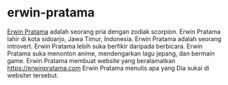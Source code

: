 # erwin-pratama
<a href=https://erwinpratama.com>Erwin Pratama</a> adalah seorang pria dengan zodiak scorpion. 
Erwin Pratama lahir di kota sidoarjo, Jawa Timur, Indonesia.
Erwin Pratama adalah seorang introvert.
Erwin Pratama lebih suka berfikir daripada berbicara.
Erwin Pratama suka menonton anime, mendengarkan lagu jepang, dan bermain game.
Erwin Pratama membuat website yang beralamatkan https://erwinpratama.com
Erwin Pratama menulis apa yang Dia sukai di websiter tersebut.
